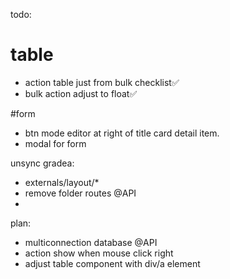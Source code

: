 todo:
# table
- action table just from bulk checklist✅
- bulk action adjust to float✅

#form
- btn mode editor at right of title card detail item. 
- modal for form



unsync gradea:
- externals/layout/*
- remove folder routes @API
- 



plan:
- multiconnection database @API
- action show when mouse click right
- adjust table component with div/a element